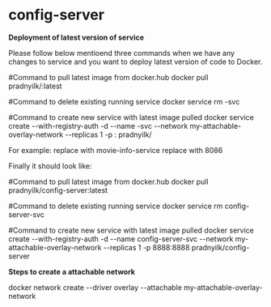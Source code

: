 # config-server

 **Deployment of latest version of service**

Please follow below mentioend three commands when we have any changes to service and you want to deploy latest version of code to Docker.

#Command to pull latest image from docker.hub
docker pull pradnyilk/<Your Service Name>:latest

#Command to delete existing running service
docker service rm <Your Service Name>-svc

#Command to create new service with latest image pulled
docker service create --with-registry-auth -d --name <Your Service Name>-svc --network my-attachable-overlay-network   --replicas 1 -p <Your Port>:<Your Port> pradnyilk/<Your Service Name>


For example:
replace <Your Service Name> with movie-info-service
replace <Your port> with 8086

Finally it should look like:

#Command to pull latest image from docker.hub
docker pull pradnyilk/config-server:latest

#Command to delete existing running service
docker service rm config-server-svc

#Command to create new service with latest image pulled
docker service create --with-registry-auth -d --name config-server-svc --network my-attachable-overlay-network   --replicas 1 -p 8888:8888 pradnyilk/config-server


**Steps to create a attachable network**

docker network create --driver overlay --attachable my-attachable-overlay-network